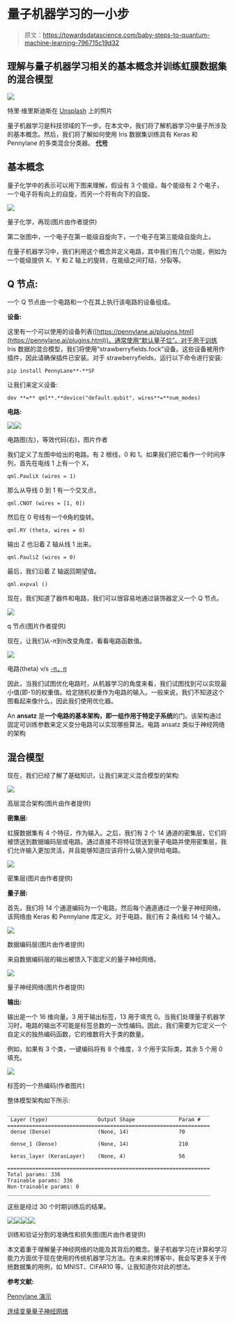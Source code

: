 # 量子机器学习的一小步

> 原文：<https://towardsdatascience.com/baby-steps-to-quantum-machine-learning-796715c19d32>

## 理解与量子机器学习相关的基本概念并训练虹膜数据集的混合模型

![](img/cdd216f0a72cfb80936e8003f7b6b071.png)

特里·维里斯迪斯在 [Unsplash](https://unsplash.com?utm_source=medium&utm_medium=referral) 上的照片

量子机器学习是科技领域的下一步。在本文中，我们将了解机器学习中量子所涉及的基本概念。然后，我们将了解如何使用 Iris 数据集训练具有 Keras 和 Pennylane 的多类混合分类器。 [**代号**](https://github.com/divyanshuraj6815/QUANTUM-ML/blob/main/Quantum_Machine_Learning_(Iris_Dataset).ipynb)

## **基本概念**

量子化学中的表示可以用下图来理解，假设有 3 个能级，每个能级有 2 个电子，一个电子将有向上的自旋，而另一个将有向下的自旋。

![](img/0fcc775e9d40d6a16a7f6fadd08bd02d.png)

量子化学，再现(图片由作者提供)

第二张图中，一个电子在第一能级自旋向下，一个电子在第三能级自旋向上。

在量子机器学习中，我们利用这个概念并定义电路，其中我们有几个功能，例如为一个能级提供 X、Y 和 Z 轴上的旋转，在能级之间打结，分裂等。

## **Q 节点:**

一个 Q 节点由一个电路和一个在其上执行该电路的设备组成。

**设备:**

这里有一个可以使用的设备列表([https://pennylane.ai/plugins.html](https://pennylane.ai/plugins.html))。通常使用“默认量子位”。对于用于训练 Iris 数据的混合模型，我们将使用“strawberryfields.fock”设备。这些设备被用作插件，因此请确保插件已安装。对于 strawberryfields，运行以下命令进行安装:

```
pip install PennyLane**-**SF
```

让我们来定义设备:

```
dev **=** qml**.**device("default.qubit", wires**=**num_modes)
```

**电路:**

![](img/25080738a68ed5f7f9ab1687e3adeceb.png)![](img/2180a83a6048ec5762121568ef3f747e.png)

电路图(左)，等效代码(右)，图片作者

我们定义了左图中给出的电路。有 2 根线，0 和 1。如果我们把它看作一个时间序列，首先在电线 1 上有一个 X，

```
qml.PauliX (wires = 1)
```

那么从导线 0 到 1 有一个交叉点，

```
qml.CNOT (wires = [1, 0])
```

然后在 0 号线有一个θ角的旋转。

```
qml.RY (theta, wires = 0)
```

输出 Z 也沿着 Z 轴从线 1 出来。

```
qml.PauliZ (wires = 0)
```

最后，我们沿着 Z 轴返回期望值。

```
qml.expval ()
```

现在，我们知道了器件和电路，我们可以很容易地通过装饰器定义一个 Q 节点。

![](img/3b7f676ead0bd55369798299fe527fb8.png)

q 节点(图片作者提供)

现在，让我们从-π到π改变角度，看看电路函数值。

![](img/1891f536d464081fcf17312d4fb10422.png)

电路(theta) v/s [-π，π](图片由作者提供)

因此，当我们试图优化电路时，从机器学习的角度来看，我们试图找到可以实现最小值(即-1)的权重值。给定随机权重作为电路的输入。一般来说，我们不知道这个图看起来像什么，因此我们使用优化器。

An **ansatz** 是**一个电路的基本架构，即一组作用于特定子系统**的门。该架构通过固定可训练参数来定义变分电路可以实现哪些算法。电路 ansatz 类似于神经网络的架构

## 混合模型

现在，我们已经了解了基础知识，让我们来定义混合模型的架构:

![](img/4032cb4640bbe5e2c0b688ea3810203f.png)

高层混合架构(图片由作者提供)

**密集层:**

虹膜数据集有 4 个特征，作为输入。之后，我们有 2 个 14 通道的密集层，它们将被馈送到数据编码层或电路。通过直接不将特征馈送到量子电路并使用密集层，我们允许输入更加灵活，并且能够知道应该将什么输入提供给电路。

![](img/d3b045c025b0f628f16ac24d7080877c.png)

密集层(图片由作者提供)

**量子层:**

首先，我们将 14 个通道编码为一个电路，然后每个通道通过一个量子神经网络，该网络由 Keras 和 Pennylane 库定义。对于电路，我们有 2 条线和 14 个输入。

![](img/8cff66b68efa8d9cb5c7f7b8c8e98f0f.png)

数据编码层(图片由作者提供)

来自数据编码层的输出被馈入下面定义的量子神经网络。

![](img/05890a364555da14ad2537eae785ae7c.png)

量子神经网络(图片作者提供)

**输出:**

输出是一个 16 维向量。3 用于输出标签，13 用于填充 0。当我们处理量子机器学习时，电路的输出不可能是标签总数的一次性编码。因此，我们需要为它定义一个自定义的独热编码函数，它的维数将大于类的数量。

例如，如果有 3 个类，一键编码将有 8 个维度，3 个用于实际类，其余 5 个用 0 填充。

![](img/adcf35ac5fdcce27654d163738f5d5d4.png)

标签的一个热编码(作者图片)

整体模型架构如下所示:

```
_________________________________________________________________
 Layer (type)                Output Shape              Param #   
=================================================================
 dense (Dense)               (None, 14)                70        

 dense_1 (Dense)             (None, 14)                210       

 keras_layer (KerasLayer)    (None, 4)                 56        

=================================================================
Total params: 336
Trainable params: 336
Non-trainable params: 0
_________________________________________________________________
```

这些是经过 30 个时期训练后的结果。

![](img/ac93862a419a0c035da64e29d9fd3282.png)![](img/577c450874e26b1efe5ceaf973317ff9.png)![](img/f643d5831a3cdf507d092501580961fb.png)![](img/59ac771d704fcf5a30da6a70fa755831.png)

训练和验证分割的准确性和损失图(图片由作者提供)

本文着重于理解量子神经网络的功能及其背后的概念。量子机器学习在计算和学习能力方面优于现在使用的传统机器学习方法。在未来的博客中，我会写更多关于传统数据集的用例，如 MNIST、CIFAR10 等。让我知道你对此的想法。

**参考文献:**

[Pennylane 演示](https://pennylane.ai/qml/demonstrations.html)

[连续变量量子神经网络](https://arxiv.org/pdf/1806.06871v1.pdf)